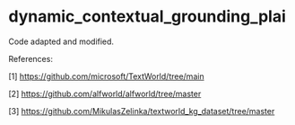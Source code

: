 # dynamic_contextual_grounding_plai
Code adapted and modified.

References:

[1] https://github.com/microsoft/TextWorld/tree/main

[2] https://github.com/alfworld/alfworld/tree/master

[3] https://github.com/MikulasZelinka/textworld_kg_dataset/tree/master
